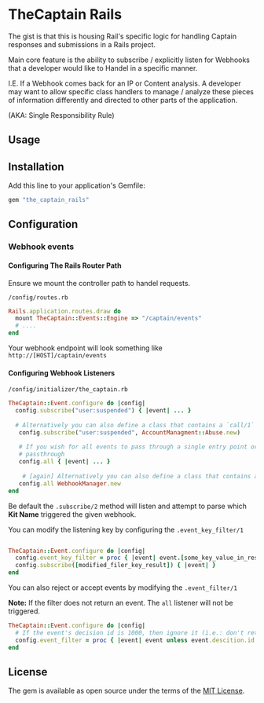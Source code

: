 # TheCaptain Rails
The gist is that this is housing Rail's specific logic for handling Captain responses and submissions in a Rails project.

Main core feature is the ability to subscribe / explicitly listen for Webhooks that a developer would like to Handel in a specific manner.

I.E. If a Webhook comes back for an IP or Content analysis. A developer may want to allow specific class handlers to manage / analyze these pieces of information differently and directed to other parts of the application. 

(AKA: Single Responsibility Rule)

## Usage


## Installation
Add this line to your application's Gemfile:

```ruby
gem "the_captain_rails"
```


## Configuration

### Webhook events

#### Configuring The Rails Router Path

Ensure we mount the controller path to handel requests.

`/config/routes.rb`
```ruby
Rails.application.routes.draw do
  mount TheCaptain::Events::Engine => "/captain/events"
  # ....
end
```

Your webhook endpoint will look something like `http://[HOST]/captain/events`

#### Configuring Webhook Listeners

`/config/initializer/the_captain.rb`

```ruby
TheCaptain::Event.configure do |config|
  config.subscribe("user:suspended") { |event| ... }
  
  # Alternatively you can also define a class that contains a `call/1` method
   config.subscribe("user:suspended", AccountManagment::Abuse.new)
   
   # If you wish for all events to pass through a single entry point or you want to log something about any webhook 
   # passthrough
   config.all { |event| ... }
   
    # [again] Alternatively you can also define a class that contains a `call/1` method
   config.all WebhookManager.new
end
```

Be default the `.subscribe/2` method will listen and attempt to parse which **Kit Name** triggered the given webhook.

You can modify the listening key by configuring the `.event_key_filter/1`

```ruby

TheCaptain::Event.configure do |config|
  config.event_key_filter = proc { |event| event.[some_key_value_in_response] }
  config.subscribe([modified_filer_key_result]) { |event| }
end

```

You can also reject or accept events by modifying the `.event_filter/1`

**Note:** If the filter does not return an event. The `all` listener will not be triggered.

```ruby
TheCaptain::Event.configure do |config|
  # If the event's decision id is 1000, then ignore it (i.e.: don't return the event)
  config.event_filter = proc { |event| event unless event.descition.id == 1000 }
end
```

## License
The gem is available as open source under the terms of the [MIT License](https://opensource.org/licenses/MIT).
